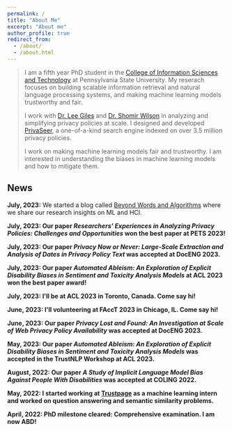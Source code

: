```yaml
---
permalink: /
title: "About Me"
excerpt: "About me"
author_profile: true
redirect_from: 
  - /about/
  - /about.html
---
```




> I am a fifth year PhD student in the [College of Information Sciences and Technology](https://ist.psu.edu/) at Pennsylvania State University. My reserach focuses on building scalable information retrieval and natural language processing systems, and making machine learning models trustworthy and fair. 
>  
> I work with [Dr. Lee Giles](http://clgiles.ist.psu.edu/) and [Dr. Shomir Wilson](https://shomir.net/) in analyzing and simplifying privacy policies at scale. I designed and developed [PrivaSeer](https://privaseer.ist.psu.edu/), a one-of-a-kind search engine indexed on over 3.5 million privacy policies.
>
> I work on making machine learning models fair and trustworthy. I am interested in understanding the biases in machine learning models and how to mitigate them. 


## News

<b>July, 2023:</b> We started a blog called [Beyond Words and Algorithms](https://medium.com/@nlphci.phd) where we share our research insights on ML and HCI.

<b>July, 2023:<b> Our paper *Researchers’ Experiences in Analyzing Privacy Policies: Challenges and Opportunities* won the best paper at **PETS** 2023!

<b>July, 2023:</b> Our paper *Privacy Now or Never: Large-Scale Extraction and Analysis of
Dates in Privacy Policy Text* was accepted at **DocENG** 2023.

<b>July, 2023:</b> Our paper *Automated Ableism: An Exploration of Explicit Disability Biases in Sentiment and Toxicity Analysis Models* at **ACL** 2023 won the **best paper** award!

<b>July, 2023:</b> I'll be at **ACL** 2023 in Toronto, Canada. Come say hi!

<b>June, 2023:</b> I'll volunteering at **FAccT** 2023 in Chicago, IL. Come say hi!

<b>June, 2023:</b> Our paper *Privacy Lost and Found: An Investigation at Scale of Web Privacy Policy Availability* was accepted at **DocENG** 2023. 

<b>May, 2023:</b> Our paper *Automated Ableism: An Exploration of Explicit Disability Biases in Sentiment and Toxicity Analysis Models* was accepted in the TrustNLP Workshop at **ACL** 2023.  

<b>August, 2022:</b> Our paper *A Study of Implicit Language Model Bias Against People With Disabilities* was accepted at **COLING** 2022.

<b>May, 2022:</b> I started working at [Trustpage](https://trustpage.com/) as a machine learning intern and worked on question answering and semantic similarity problems.  

<b>April, 2022:</b> PhD milestone cleared: Comprehensive examination. I am now ABD!


